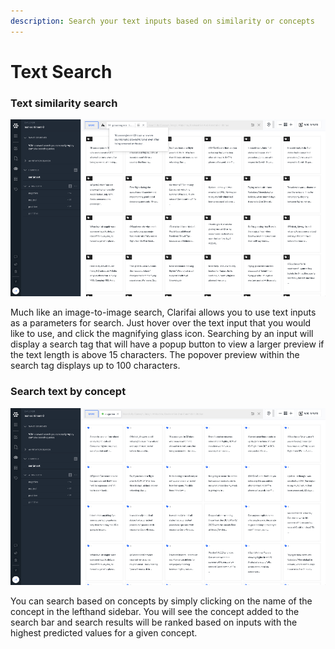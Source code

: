 ```yaml
---
description: Search your text inputs based on similarity or concepts
---
```


# Text Search

### Text similarity search

![Search for similar text inputs](../../.gitbook/assets/search-by-text-input.jpg)

Much like an image-to-image search, Clarifai allows you to use text inputs as a parameters for search. Just hover over the text input that you would like to use, and click the magnifying glass icon. Searching by an input will display a search tag that will have a popup button to view a larger preview if the text length is above 15 characters. The popover preview within the search tag displays up to 100 characters.

### Search text by concept

![Search text inputs by concepts](../../.gitbook/assets/search-text-by-concept.jpg)

You can search based on concepts by simply clicking on the name of the concept in the lefthand sidebar. You will see the concept added to the search bar and search results will be ranked based on inputs with the highest predicted values for a given concept. 

